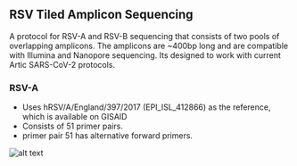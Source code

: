 RSV Tiled Amplicon Sequencing 
--

A protocol for RSV-A and RSV-B sequencing that consists of two pools of overlapping amplicons. The amplicons are ~400bp long and are compatible with Illumina and Nanopore sequencing. Its designed to work with current Artic SARS-CoV-2 protocols. 

### RSV-A
- Uses hRSV/A/England/397/2017 (EPI_ISL_412866) as the reference, which is available on GISAID
- Consists of 51 primer pairs.
- primer pair 51 has alternative forward primers.

![alt text](http://url/to/img.png) 
